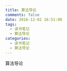 ```yaml
---
title: 算法导论
comments: false
date: 2016-12-02 16:51:00
tags:
  - 读书笔记
  - 算法导论
categories:
  - 读书笔记
  - 算法导论
---
```


算法导论
